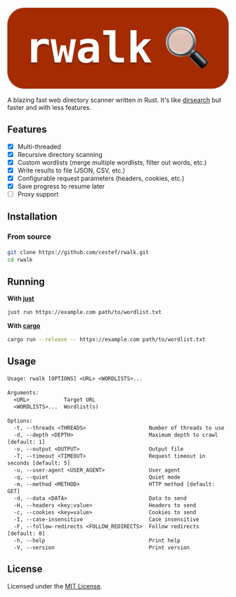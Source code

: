 <p align="center">
    <img src="assets/header.png" alt="rwalk" />
</p>

A blazing fast web directory scanner written in Rust. It's like [dirsearch](
    https://github.com/maurosoria/dirsearch) but faster and with less features.

## Features

- [x] Multi-threaded
- [x] Recursive directory scanning
- [x] Custom wordlists (merge multiple wordlists, filter out words, etc.) 
- [x] Write results to file (JSON, CSV, etc.)
- [x] Configurable request parameters (headers, cookies, etc.)
- [x] Save progress to resume later
- [ ] Proxy support

## Installation

### From source

```bash
git clone https://github.com/cestef/rwalk.git
cd rwalk
```

## Running

**With [just](https://github.com/casey/just)**

```bash
just run https://example.com path/to/wordlist.txt
```

**With [cargo](
    https://doc.rust-lang.org/cargo/getting-started/installation.html)**

```bash
cargo run --release -- https://example.com path/to/wordlist.txt
```

## Usage

```text
Usage: rwalk [OPTIONS] <URL> <WORDLISTS>...

Arguments:
  <URL>           Target URL
  <WORDLISTS>...  Wordlist(s)

Options:
  -t, --threads <THREADS>                    Number of threads to use
  -d, --depth <DEPTH>                        Maximum depth to crawl [default: 1]
  -o, --output <OUTPUT>                      Output file
  -T, --timeout <TIMEOUT>                    Request timeout in seconds [default: 5]
  -u, --user-agent <USER_AGENT>              User agent
  -q, --quiet                                Quiet mode
  -m, --method <METHOD>                      HTTP method [default: GET]
  -d, --data <DATA>                          Data to send
  -H, --headers <key:value>                  Headers to send
  -c, --cookies <key=value>                  Cookies to send
  -I, --case-insensitive                     Case insensitive
  -F, --follow-redirects <FOLLOW_REDIRECTS>  Follow redirects [default: 0]
  -h, --help                                 Print help
  -V, --version                              Print version
```

## License

Licensed under the [MIT License](LICENSE).

